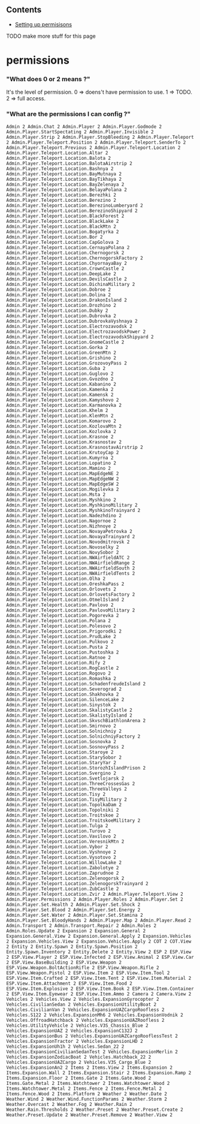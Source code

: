 ## Contents

- [Setting up permisisons](#permissions)

TODO make more stuff for this page

# permissions
### "What does 0 or 2 means ?"

It's the level of permission.
0 => doens't have permission to use.
1 => TODO.
2 => full access.

### "What are the permissions I can config ?"
`
Admin 2
Admin.Chat 2
Admin.Player 2
Admin.Player.Godmode 2
Admin.Player.StartSpectating 2
Admin.Player.Invisible 2
Admin.Player.Strip 2
Admin.Player.StopBleeding 2
Admin.Player.Teleport 2
Admin.Player.Teleport.Position 2
Admin.Player.Teleport.SenderTo 2
Admin.Player.Teleport.Previous 2
Admin.Player.Teleport.Location 2
Admin.Player.Teleport.Location.Altar 2
Admin.Player.Teleport.Location.Balota 2
Admin.Player.Teleport.Location.BalotaAirstrip 2
Admin.Player.Teleport.Location.Bashnya 2
Admin.Player.Teleport.Location.BayMutnaya 2
Admin.Player.Teleport.Location.BayTikhaya 2
Admin.Player.Teleport.Location.BayZelenaya 2
Admin.Player.Teleport.Location.BelayaPolana 2
Admin.Player.Teleport.Location.Berezhki 2
Admin.Player.Teleport.Location.Berezino 2
Admin.Player.Teleport.Location.BerezinoLumberyard 2
Admin.Player.Teleport.Location.BerezinoShipyard 2
Admin.Player.Teleport.Location.BlackForest 2
Admin.Player.Teleport.Location.BlackLake 2
Admin.Player.Teleport.Location.BlackMtn 2
Admin.Player.Teleport.Location.Bogatyrka 2
Admin.Player.Teleport.Location.Bor 2
Admin.Player.Teleport.Location.CapGolova 2
Admin.Player.Teleport.Location.CernayaPolana 2
Admin.Player.Teleport.Location.Chernogorsk 2
Admin.Player.Teleport.Location.ChernogorskFactory 2
Admin.Player.Teleport.Location.ChyornayaBay 2
Admin.Player.Teleport.Location.CrownCastle 2
Admin.Player.Teleport.Location.DeepLake 2
Admin.Player.Teleport.Location.DevilsCastle 2
Admin.Player.Teleport.Location.DichinaMilitary 2
Admin.Player.Teleport.Location.Dobroe 2
Admin.Player.Teleport.Location.Dolina 2
Admin.Player.Teleport.Location.DrakonIsland 2
Admin.Player.Teleport.Location.Drozhino 2
Admin.Player.Teleport.Location.Dubky 2
Admin.Player.Teleport.Location.Dubrovka 2
Admin.Player.Teleport.Location.DubrovkaVyshnaya 2
Admin.Player.Teleport.Location.Electrozavodsk 2
Admin.Player.Teleport.Location.ElectrozavodskPower 2
Admin.Player.Teleport.Location.ElectrozavodskShipyard 2
Admin.Player.Teleport.Location.GnomeCastle 2
Admin.Player.Teleport.Location.Gorka 2
Admin.Player.Teleport.Location.GreenMtn 2
Admin.Player.Teleport.Location.Grishino 2
Admin.Player.Teleport.Location.GrozovoyPass 2
Admin.Player.Teleport.Location.Guba 2
Admin.Player.Teleport.Location.Guglovo 2
Admin.Player.Teleport.Location.Gvozdno 2
Admin.Player.Teleport.Location.Kabanino 2
Admin.Player.Teleport.Location.Kamenka 2
Admin.Player.Teleport.Location.Kamensk 2
Admin.Player.Teleport.Location.Kamyshovo 2
Admin.Player.Teleport.Location.Karmanovka 2
Admin.Player.Teleport.Location.Khelm 2
Admin.Player.Teleport.Location.KlenMtn 2
Admin.Player.Teleport.Location.Komarovo 2
Admin.Player.Teleport.Location.KozlovaMtn 2
Admin.Player.Teleport.Location.Kozlovka 2
Admin.Player.Teleport.Location.Krasnoe 2
Admin.Player.Teleport.Location.Krasnostav 2
Admin.Player.Teleport.Location.KrasnostavAirstrip 2
Admin.Player.Teleport.Location.KrutoyCap 2
Admin.Player.Teleport.Location.Kumyrna 2
Admin.Player.Teleport.Location.Lopatino 2
Admin.Player.Teleport.Location.Mamino 2
Admin.Player.Teleport.Location.MapEdgeNE 2
Admin.Player.Teleport.Location.MapEdgeNW 2
Admin.Player.Teleport.Location.MapEdgeSW 2
Admin.Player.Teleport.Location.Mogilevka 2
Admin.Player.Teleport.Location.Msta 2
Admin.Player.Teleport.Location.Myshkino 2
Admin.Player.Teleport.Location.MyshkinoMilitary 2
Admin.Player.Teleport.Location.MyshkinoTrainyard 2
Admin.Player.Teleport.Location.Nadezhdino 2
Admin.Player.Teleport.Location.Nagornoe 2
Admin.Player.Teleport.Location.Nizhnoye 2
Admin.Player.Teleport.Location.NovayaPetrovka 2
Admin.Player.Teleport.Location.NovayaTrainyard 2
Admin.Player.Teleport.Location.Novodmitrovsk 2
Admin.Player.Teleport.Location.Novoselky 2
Admin.Player.Teleport.Location.NovySobor 2
Admin.Player.Teleport.Location.NWAirfieldATC 2
Admin.Player.Teleport.Location.NWAirfieldRange 2
Admin.Player.Teleport.Location.NWAirfieldSouth 2
Admin.Player.Teleport.Location.NWAirfieldTents 2
Admin.Player.Teleport.Location.Olha 2
Admin.Player.Teleport.Location.OreshkaPass 2
Admin.Player.Teleport.Location.Orlovets 2
Admin.Player.Teleport.Location.OrlovetsFactory 2
Admin.Player.Teleport.Location.OtmelIsland 2
Admin.Player.Teleport.Location.Pavlovo 2
Admin.Player.Teleport.Location.PavlovoMilitary 2
Admin.Player.Teleport.Location.Pogorevka 2
Admin.Player.Teleport.Location.Polana 2
Admin.Player.Teleport.Location.Polesovo 2
Admin.Player.Teleport.Location.Prigorodki 2
Admin.Player.Teleport.Location.PrudLake 2
Admin.Player.Teleport.Location.Pulkovo 2
Admin.Player.Teleport.Location.Pusta 2
Admin.Player.Teleport.Location.Pustoshka 2
Admin.Player.Teleport.Location.Ratnoe 2
Admin.Player.Teleport.Location.Rify 2
Admin.Player.Teleport.Location.RogCastle 2
Admin.Player.Teleport.Location.Rogovo 2
Admin.Player.Teleport.Location.Romashka 2
Admin.Player.Teleport.Location.SchadenfreudeIsland 2
Admin.Player.Teleport.Location.Severograd 2
Admin.Player.Teleport.Location.Shakhovka 2
Admin.Player.Teleport.Location.SilenceLake 2
Admin.Player.Teleport.Location.Sinystok 2
Admin.Player.Teleport.Location.SkalistyCastle 2
Admin.Player.Teleport.Location.SkalistyIsland 2
Admin.Player.Teleport.Location.SkvschBiathlonArena 2
Admin.Player.Teleport.Location.Smirnovo 2
Admin.Player.Teleport.Location.Solnichniy 2
Admin.Player.Teleport.Location.SolnichniyFactory 2
Admin.Player.Teleport.Location.Sosnovka 2
Admin.Player.Teleport.Location.SosnovyPass 2
Admin.Player.Teleport.Location.Staroye 2
Admin.Player.Teleport.Location.StarySobor 2
Admin.Player.Teleport.Location.StaryYar 2
Admin.Player.Teleport.Location.StorozhIslandPrison 2
Admin.Player.Teleport.Location.Svergino 2
Admin.Player.Teleport.Location.Svetlojarsk 2
Admin.Player.Teleport.Location.ThreeCrossesGas 2
Admin.Player.Teleport.Location.ThreeValleys 2
Admin.Player.Teleport.Location.Tisy 2
Admin.Player.Teleport.Location.TisyMilitary 2
Admin.Player.Teleport.Location.TopolkaDam 2
Admin.Player.Teleport.Location.Topolniki 2
Admin.Player.Teleport.Location.Troitskoe 2
Admin.Player.Teleport.Location.TroitskoeMilitary 2
Admin.Player.Teleport.Location.Tulga 2
Admin.Player.Teleport.Location.Turovo 2
Admin.Player.Teleport.Location.Vavilovo 2
Admin.Player.Teleport.Location.VeresnikMtn 2
Admin.Player.Teleport.Location.Vybor 2
Admin.Player.Teleport.Location.Vyshnoye 2
Admin.Player.Teleport.Location.Vysotovo 2
Admin.Player.Teleport.Location.WillowLake 2
Admin.Player.Teleport.Location.Zabolotye 2
Admin.Player.Teleport.Location.Zaprudnoe 2
Admin.Player.Teleport.Location.Zelenogorsk 2
Admin.Player.Teleport.Location.ZelenogorskTrainyard 2
Admin.Player.Teleport.Location.ZubCastle 2
Admin.Player.Teleport.Location.Zvir 2
Admin.Player.Teleport.View 2
Admin.Player.Permissions 2
Admin.Player.Roles 2
Admin.Player.Set 2
Admin.Player.Set.Health 2
Admin.Player.Set.Shock 2
Admin.Player.Set.Blood 2
Admin.Player.Set.Energy 2
Admin.Player.Set.Water 2
Admin.Player.Set.Stamina 2
Admin.Player.Set.BloodyHands 2
Admin.Player.Map 2
Admin.Player.Read 2
Admin.Transport 2
Admin.Transport.Repair 2
Admin.Roles 2
Admin.Roles.Update 2
Expansion 2
Expansion.General 2
Expansion.General.View 2
Expansion.General.Apply 2
Expansion.Vehicles 2
Expansion.Vehicles.View 2
Expansion.Vehicles.Apply 2
COT 2
COT.View 2
Entity 2
Entity.Spawn 2
Entity.Spawn.Position 2
Entity.Spawn.Inventory 2
Entity.Delete 2
Entity.View 2
ESP 2
ESP.View 2
ESP.View.Player 2
ESP.View.Infected 2
ESP.View.Animal 2
ESP.View.Car 2
ESP.View.BaseBuilding 2
ESP.View.Weapon 2
ESP.View.Weapon.BoltActionRifle 2
ESP.View.Weapon.Rifle 2
ESP.View.Weapon.Pistol 2
ESP.View.Item 2
ESP.View.Item.Tool 2
ESP.View.Item.Crafted 2
ESP.View.Item.Tent 2
ESP.View.Item.Material 2
ESP.View.Item.Attachment 2
ESP.View.Item.Food 2
ESP.View.Item.Explosive 2
ESP.View.Item.Book 2
ESP.View.Item.Container 2
ESP.View.Item.Eyewear 2
ESP.View.Item.Ammo 2
Camera 2
Camera.View 2
Vehicles 2
Vehicles.View 2
Vehicles.ExpansionGyrocopter 2
Vehicles.CivilianSedan 2
Vehicles.ExpansionUtilityBoat 2
Vehicles.CivilianVan 2
Vehicles.ExpansionUAZCargoRoofless 2
Vehicles.S122 2
Vehicles.ExpansionMh6 2
Vehicles.ExpansionVodnik 2
Vehicles.OffroadHatchback 2
Vehicles.ExpansionUAZRoofless 2
Vehicles.UtilityVehicle 2
Vehicles.V3S_Chassis_Blue 2
Vehicles.ExpansionUAZ 2
Vehicles.ExpansionC132J 2
Vehicles.ExpansionBus 2
Vehicles.ExpansionUAZCargoRooflessTest 2
Vehicles.ExpansionTractor 2
Vehicles.ExpansionLHD 2
Vehicles.ExpansionUh1h 2
Vehicles.Sedan_22 2
Vehicles.ExpansionCivilianSedanTest 2
Vehicles.ExpansionMerlin 2
Vehicles.ExpansionZodiacBoat 2
Vehicles.Hatchback_22 2
Vehicles.ExpansionUAZCargo 2
Vehicles.V3S_Cargo_Blue 2
Vehicles.ExpansionAn2 2
Items 2
Items.View 2
Items.Expansion 2
Items.Expansion.Wall 2
Items.Expansion.Stair 2
Items.Expansion.Ramp 2
Items.Expansion.Floor 2
Items.Gate 2
Items.Gate.Wood 2
Items.Gate.Metal 2
Items.Watchtower 2
Items.Watchtower.Wood 2
Items.Watchtower.Metal 2
Items.Fence 2
Items.Fence.Metal 2
Items.Fence.Wood 2
Items.Platform 2
Weather 2
Weather.Date 2
Weather.Wind 2
Weather.Wind.FunctionParams 2
Weather.Storm 2
Weather.Overcast 2
Weather.Fog 2
Weather.Rain 2
Weather.Rain.Thresholds 2
Weather.Preset 2
Weather.Preset.Create 2
Weather.Preset.Update 2
Weather.Preset.Remove 2
Weather.View 2
`